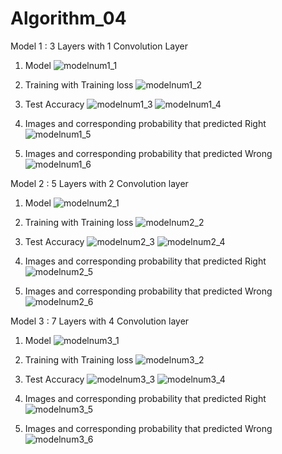# Algorithm_04

Model 1 : 3 Layers with 1 Convolution Layer
1. Model
![modelnum1_1](https://user-images.githubusercontent.com/45807988/83399227-d31adc00-a43b-11ea-8000-8806496e3617.jpg)

2. Training with Training loss
![modelnum1_2](https://user-images.githubusercontent.com/45807988/83399228-d44c0900-a43b-11ea-8d6f-2e755e19d65e.jpg)

3. Test Accuracy
![modelnum1_3](https://user-images.githubusercontent.com/45807988/83399229-d44c0900-a43b-11ea-9415-174f748268d1.jpg)
![modelnum1_4](https://user-images.githubusercontent.com/45807988/83399231-d4e49f80-a43b-11ea-98ed-52d6748a570f.jpg)

4. Images and corresponding probability that predicted Right
![modelnum1_5](https://user-images.githubusercontent.com/45807988/83399233-d57d3600-a43b-11ea-9447-8a84568f4f86.jpg)

5. Images and corresponding probability that predicted Wrong
![modelnum1_6](https://user-images.githubusercontent.com/45807988/83399235-d57d3600-a43b-11ea-850a-9d7f93dd6273.jpg)

Model 2 : 5 Layers with 2 Convolution layer
1. Model
![modelnum2_1](https://user-images.githubusercontent.com/45807988/83399236-d615cc80-a43b-11ea-9a3b-c295836bdd89.jpg)

2. Training with Training loss
![modelnum2_2](https://user-images.githubusercontent.com/45807988/83399237-d615cc80-a43b-11ea-96da-68e4716e0159.jpg)

3. Test Accuracy
![modelnum2_3](https://user-images.githubusercontent.com/45807988/83399239-d6ae6300-a43b-11ea-9d23-f235ac6fa5aa.jpg)
![modelnum2_4](https://user-images.githubusercontent.com/45807988/83399240-d6ae6300-a43b-11ea-9d2e-522d20bed263.jpg)

4. Images and corresponding probability that predicted Right
![modelnum2_5](https://user-images.githubusercontent.com/45807988/83399241-d746f980-a43b-11ea-951b-44bd2db3f44b.jpg)

5. Images and corresponding probability that predicted Wrong
![modelnum2_6](https://user-images.githubusercontent.com/45807988/83399242-d746f980-a43b-11ea-9d2e-3d98ef0139cb.jpg)


Model 3 : 7 Layers with 4 Convolution layer
1. Model
![modelnum3_1](https://user-images.githubusercontent.com/45807988/83399245-d7df9000-a43b-11ea-8a96-be9b44cf22e4.jpg)

2. Training with Training loss
![modelnum3_2](https://user-images.githubusercontent.com/45807988/83399246-d7df9000-a43b-11ea-8fbb-e8a8cf27a895.jpg)

3. Test Accuracy
![modelnum3_3](https://user-images.githubusercontent.com/45807988/83399248-d8782680-a43b-11ea-99be-493b611ada63.jpg)
![modelnum3_4](https://user-images.githubusercontent.com/45807988/83399250-d8782680-a43b-11ea-86cb-bb64b181ae7c.jpg)

4. Images and corresponding probability that predicted Right
![modelnum3_5](https://user-images.githubusercontent.com/45807988/83399251-d910bd00-a43b-11ea-9ab4-4dde08505f63.jpg)

5. Images and corresponding probability that predicted Wrong
![modelnum3_6](https://user-images.githubusercontent.com/45807988/83399253-d9a95380-a43b-11ea-8d1f-593087ab60d3.jpg)
